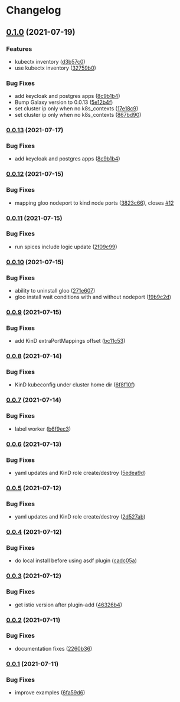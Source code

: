 # Changelog

## [0.1.0](https://www.github.com/kameshsampath/kubernetes_spices/compare/v0.0.12...v0.1.0) (2021-07-19)


### Features

* kubectx inventory ([d3b57c0](https://www.github.com/kameshsampath/kubernetes_spices/commit/d3b57c0c90824554adf5261315e3787b284cc338))
* use kubectx inventory ([32759b0](https://www.github.com/kameshsampath/kubernetes_spices/commit/32759b06aef7bf40167067c40454fedc060f0f64))


### Bug Fixes

* add keycloak and postgres apps ([8c9b1b4](https://www.github.com/kameshsampath/kubernetes_spices/commit/8c9b1b4405456851ec516a93100ec3320211b56a))
* Bump Galaxy version to 0.0.13 ([5e12b4f](https://www.github.com/kameshsampath/kubernetes_spices/commit/5e12b4ffcf49b15a96525fcdf1cad6e11670e33b))
* set cluster ip only when no k8s_contexts ([17e18c9](https://www.github.com/kameshsampath/kubernetes_spices/commit/17e18c9fe03e3848a102eb64ce36343fbf6920e5))
* set cluster ip only when no k8s_contexts ([867bd90](https://www.github.com/kameshsampath/kubernetes_spices/commit/867bd90e4d154f8ba7fca24226ec589bb443b621))

### [0.0.13](https://www.github.com/kameshsampath/kubernetes_spices/compare/v0.0.12...v0.0.13) (2021-07-17)


### Bug Fixes

* add keycloak and postgres apps ([8c9b1b4](https://www.github.com/kameshsampath/kubernetes_spices/commit/8c9b1b4405456851ec516a93100ec3320211b56a))

### [0.0.12](https://www.github.com/kameshsampath/kubernetes_spices/compare/v0.0.11...v0.0.12) (2021-07-15)


### Bug Fixes

* mapping gloo nodeport to kind node ports ([3823c66](https://www.github.com/kameshsampath/kubernetes_spices/commit/3823c66364257019bab465b0b83da9c1887689b7)), closes [#12](https://www.github.com/kameshsampath/kubernetes_spices/issues/12)

### [0.0.11](https://www.github.com/kameshsampath/kubernetes_spices/compare/v0.0.10...v0.0.11) (2021-07-15)


### Bug Fixes

* run spices include logic update ([2f09c99](https://www.github.com/kameshsampath/kubernetes_spices/commit/2f09c99d15073ff018d317b73e40bb21e220a8be))

### [0.0.10](https://www.github.com/kameshsampath/kubernetes_spices/compare/v0.0.9...v0.0.10) (2021-07-15)


### Bug Fixes

* ability to uninstall gloo ([271e607](https://www.github.com/kameshsampath/kubernetes_spices/commit/271e6078f7945477355aeb68c2dfd7a8e6be6ac4))
* gloo install wait conditions with and without nodeport ([19b9c2d](https://www.github.com/kameshsampath/kubernetes_spices/commit/19b9c2d6903bd737e725d59e8fca599e955ef807))

### [0.0.9](https://www.github.com/kameshsampath/kubernetes_spices/compare/v0.0.8...v0.0.9) (2021-07-15)


### Bug Fixes

* add KinD extraPortMappings offset ([bc11c53](https://www.github.com/kameshsampath/kubernetes_spices/commit/bc11c5380add2e4f664141280bb3b0b56983b080))

### [0.0.8](https://www.github.com/kameshsampath/kubernetes_spices/compare/v0.0.7...v0.0.8) (2021-07-14)


### Bug Fixes

* KinD kubeconfig under cluster home dir ([6f8f10f](https://www.github.com/kameshsampath/kubernetes_spices/commit/6f8f10f3d1bb7a0e1f03cf26ec3e70714a178a90))

### [0.0.7](https://www.github.com/kameshsampath/kubernetes_spices/compare/v0.0.6...v0.0.7) (2021-07-14)


### Bug Fixes

* label worker ([b6f9ec3](https://www.github.com/kameshsampath/kubernetes_spices/commit/b6f9ec363ba87d36a2a84d3937e9bc7e6423a032))

### [0.0.6](https://www.github.com/kameshsampath/kubernetes_spices/compare/v0.0.5...v0.0.6) (2021-07-13)


### Bug Fixes

* yaml updates and KinD role create/destroy ([5edea9d](https://www.github.com/kameshsampath/kubernetes_spices/commit/5edea9d987d21109a6b44bd79766477da8756fef))

### [0.0.5](https://www.github.com/kameshsampath/kubernetes_spices/compare/v0.0.4...v0.0.5) (2021-07-12)


### Bug Fixes

* yaml updates and KinD role create/destroy ([2d527ab](https://www.github.com/kameshsampath/kubernetes_spices/commit/2d527abd9688bc093acf070d0fc215905e735d2f))

### [0.0.4](https://www.github.com/kameshsampath/kubernetes_spices/compare/v0.0.3...v0.0.4) (2021-07-12)


### Bug Fixes

* do local install before using asdf plugin ([cadc05a](https://www.github.com/kameshsampath/kubernetes_spices/commit/cadc05a1cd4ef6e744ba930cdd659815902d8926))

### [0.0.3](https://www.github.com/kameshsampath/kubernetes_spices/compare/v0.0.2...v0.0.3) (2021-07-12)


### Bug Fixes

* get istio version after plugin-add ([46326b4](https://www.github.com/kameshsampath/kubernetes_spices/commit/46326b44c0e142f7fcbd9ac993483615e6eca6b1))

### [0.0.2](https://www.github.com/kameshsampath/kubernetes_spices/compare/v0.0.1...v0.0.2) (2021-07-11)


### Bug Fixes

* documentation fixes ([2260b36](https://www.github.com/kameshsampath/kubernetes_spices/commit/2260b36953e5444d70eebc4bb95186d5b4eb5e6d))

### [0.0.1](https://www.github.com/kameshsampath/kubernetes_spices/compare/v0.0.0...v0.0.1) (2021-07-11)


### Bug Fixes

* improve examples ([6fa59d6](https://www.github.com/kameshsampath/kubernetes_spices/commit/6fa59d6dcf6909fae9a6b3b9341733aeecaf291e))
